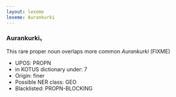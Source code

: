 ```yaml
---
layout: lexeme
lexeme: Aurankurki
---
```


###  Aurankurki₁

This rare proper noun overlaps more common *Aurankurki* (FIXME)
* UPOS:  PROPN
* in KOTUS dictionary under:  7
* Origin:  finer
* Possible NER class:  GEO
* Blacklisted:  PROPN-BLOCKING

